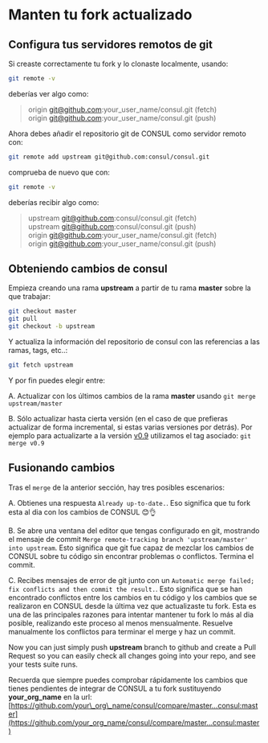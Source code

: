 # Manten tu fork actualizado

## Configura tus servidores remotos de git

Si creaste correctamente tu fork y lo clonaste localmente, usando:

```bash
git remote -v
```

deberías ver algo como:

> origin git@github.com:your\_user\_name/consul.git \(fetch\)  
>  origin git@github.com:your\_user\_name/consul.git \(push\)

Ahora debes añadir el repositorio git de CONSUL como servidor remoto con:

```bash
git remote add upstream git@github.com:consul/consul.git
```

comprueba de nuevo que con:

```bash
git remote -v
```

deberías recibir algo como:

> upstream git@github.com:consul/consul.git \(fetch\)  
>  upstream git@github.com:consul/consul.git \(push\)  
>  origin git@github.com:your\_user\_name/consul.git \(fetch\)  
>  origin git@github.com:your\_user\_name/consul.git \(push\)

## Obteniendo cambios de consul

Empieza creando una rama **upstream** a partir de tu rama **master** sobre la que trabajar:

```bash
git checkout master
git pull
git checkout -b upstream
```

Y actualiza la información del repositorio de consul con las referencias a las ramas, tags, etc..:

```bash
git fetch upstream
```

Y por fin puedes elegir entre:

A. Actualizar con los últimos cambios de la rama **master** usando `git merge upstream/master`

B. Sólo actualizar hasta cierta versión \(en el caso de que prefieras actualizar de forma incremental, si estas varias versiones por detrás\). Por ejemplo para actualizarte a la versión [v0.9](https://github.com/consul/consul/releases/tag/v0.9) utilizamos el tag asociado: `git merge v0.9`

## Fusionando cambios

Tras el `merge` de la anterior sección, hay tres posibles escenarios:

A. Obtienes una respuesta `Already up-to-date.`. Eso significa que tu fork esta al dia con los cambios de CONSUL 😊👌

B. Se abre una ventana del editor que tengas configurado en git, mostrando el mensaje de commit `Merge remote-tracking branch 'upstream/master' into upstream`. Esto significa que git fue capaz de mezclar los cambios de CONSUL sobre tu código sin encontrar problemas o conflictos. Termina el commit.

C. Recibes mensajes de error de git junto con un `Automatic merge failed; fix conflicts and then commit the result.`. Esto significa que se han encontrado conflictos entre los cambios en tu código y los cambios que se realizaron en CONSUL desde la última vez que actualizaste tu fork. Esta es una de las principales razones para intentar mantener tu fork lo más al dia posible, realizando este proceso al menos mensualmente. Resuelve manualmente los conflictos para terminar el merge y haz un commit.

Now you can just simply push **upstream** branch to github and create a Pull Request so you can easily check all changes going into your repo, and see your tests suite runs.

Recuerda que siempre puedes comprobar rápidamente los cambios que tienes pendientes de integrar de CONSUL a tu fork sustituyendo **your\_org\_name** en la url: [https://github.com/your\_org\_name/consul/compare/master...consul:master](https://github.com/your_org_name/consul/compare/master...consul:master)

